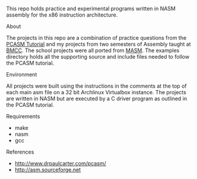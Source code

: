 This repo holds practice and experimental programs written in NASM assembly for
the x86 instruction architecture.

About

The projects in this repo are a combination of practice questions from the
[PCASM Tutorial](http://www.drpaulcarter.com/pcasm/) and my projects from
two semesters of Assembly taught at
[BMCC](http://www.bmcc.cuny.edu/j2ee/index.jsp). The school projects were all
ported from [MASM](http://www.masm32.com). The examples directory holds all the
supporting source and include files needed to follow the PCASM tutorial.

Environment

All projects were built using the instructions in the comments at the top of
each main asm file on a 32 bit Archlinux Virtualbox instance. The projects are
written in NASM but are executed by a C driver program as outlined in the PCASM
tutorial.

Requirements

* make
* nasm
* gcc

References

* http://www.drpaulcarter.com/pcasm/
* http://asm.sourceforge.net
